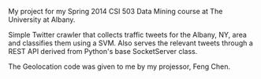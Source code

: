 My project for my Spring 2014 CSI 503 Data Mining course at The University at Albany.

Simple Twitter crawler that collects traffic tweets for the Albany, NY, area and classifies them using a SVM.
Also serves the relevant tweets through a REST API derived from Python's base SocketServer class.

The Geolocation code was given to me by my projessor, Feng Chen.
